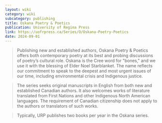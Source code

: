 ```yaml
---
layout: wiki
category: wiki
subcategory: publishing
title: Oskana Poetry & Poetics
publication: University of Regina Press
link: https://uofrpress.ca/Series/O/Oskana-Poetry-Poetics
date: 2024-09-01
---
```


> Publishing new and established authors, Oskana Poetry & Poetics offers both contemporary poetry at its best and probing discussions of poetry’s cultural role. Oskana is the Cree word for "bones," and we use it with the blessing of Elder Noel Starblanket. The name reflects our commitment to speak to the deepest and most urgent issues of our time, including environmental crisis and Indigenous justice.

> The series seeks original manuscripts in English from both new and established Canadian authors. It also welcomes works of literature translated from First Nations and other Indigenous North American languages. The requirement of Canadian citizenship does not apply to the authors or translators of such works.

> Typically, URP publishes two books per year in the Oskana series.

